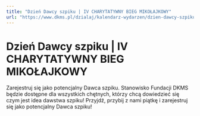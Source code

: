 ```yaml
---
title: "Dzień Dawcy szpiku | IV CHARYTATYWNY BIEG MIKOŁAJKOWY"
url: "https://www.dkms.pl/dzialaj/kalendarz-wydarzen/dzien-dawcy-szpiku-iv-charytatywny-bieg-mikolajkowy-2024"
---
```


# Dzień Dawcy szpiku | IV CHARYTATYWNY BIEG MIKOŁAJKOWY

Zarejestruj się jako potencjalny Dawca szpiku. Stanowisko Fundacji DKMS będzie dostępne dla wszystkich chętnych, którzy chcą dowiedzieć się czym jest idea dawstwa szpiku! Przyjdź, przybij z nami piątkę i zarejestruj się jako potencjalny Dawca szpiku!


